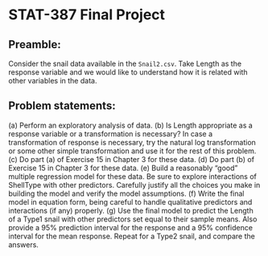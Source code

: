 # STAT-387 Final Project

## Preamble:
Consider the snail data available in the `Snail2.csv`. Take Length as the response variable and we would like to understand how it is related with other variables in the data.

## Problem statements:
(a) Perform an exploratory analysis of data.
(b) Is Length appropriate as a response variable or a transformation is necessary? In case a transformation of response is necessary, try the natural log transformation or some other simple transformation and use it for the rest of this problem.
(c) Do part (a) of Exercise 15 in Chapter 3 for these data.
(d) Do part (b) of Exercise 15 in Chapter 3 for these data.
(e) Build a reasonably “good” multiple regression model for these data. Be sure to explore interactions of ShellType with other predictors. Carefully justify all the choices you make in building the model and verify the model assumptions.
(f) Write the final model in equation form, being careful to handle qualitative predictors and interactions (if any) properly.
(g) Use the final model to predict the Length of a Type1 snail with other predictors set equal to their sample means. Also provide a 95% prediction interval for the response and a 95% confidence interval for the mean response. Repeat for a Type2 snail, and compare the answers.
